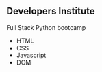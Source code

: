 **Developers Institute**
---------------------
Full Stack Python bootcamp

* HTML
* CSS
* Javascript
* DOM
